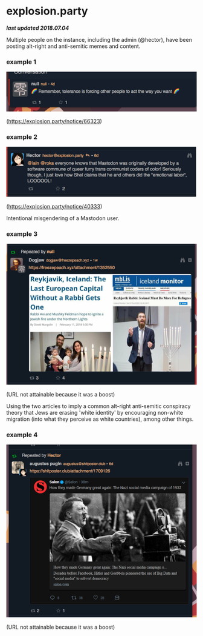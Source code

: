 # explosion.party

***last updated 2018.07.04***

Multiple people on the instance, including the admin (@hector), have been posting alt-right and anti-semitic memes and content.

### example 1

![](66323.png)

(https://explosion.party/notice/66323)

### example 2

![](40333.png)

(https://explosion.party/notice/40333)

Intentional misgendering of a Mastodon user.

### example 3

![](boost1.png)

(URL not attainable because it was a boost)

Using the two articles to imply a common alt-right anti-semitic conspiracy theory that Jews are erasing 'white identity' by encouraging non-white migration (into what they perceive as white countries), among other things.

### example 4

![](boost2.png)

(URL not attainable because it was a boost)
